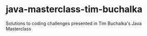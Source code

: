 # java-masterclass-tim-buchalka
Solutions to coding challenges presented in Tim Buchalka's Java Masterclass
